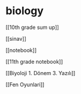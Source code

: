 # biology

[[10th grade sum up]]

[[sinav]]

[[notebook]]

[[11th grade notebook]]

[[Biyoloji 1. Dönem 3. Yazılı]]

[[Fen Oyunlari]]